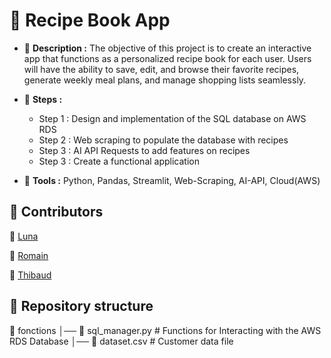 # 📘 Recipe Book App

- 📄 **Description :** The objective of this project is to create an interactive app that functions as a personalized recipe book for each user. Users will have the ability to save, edit, and browse their favorite recipes, generate weekly meal plans, and manage shopping lists seamlessly.

- 🚩 **Steps :**
  -  Step 1 : Design and implementation of the SQL database on AWS RDS
  -  Step 2 : Web scraping to populate the database with recipes
  -  Step 3 : AI API Requests to add features on recipes
  -  Step 3 : Create a functional application
    
- 🔧 **Tools :** Python, Pandas, Streamlit, Web-Scraping, AI-API, Cloud(AWS)
 
## 👋 Contributors

👩 [Luna](https://github.com/LunaGTN) 

🧑 [Romain](https://github.com/Romain-Data) 

🧑 [Thibaud](https://github.com/Thibaud-TR)

## 📂 Repository structure

📁 fonctions
│── 📄 sql_manager.py # Functions for Interacting with the AWS RDS Database
│── 📄 dataset.csv # Customer data file
